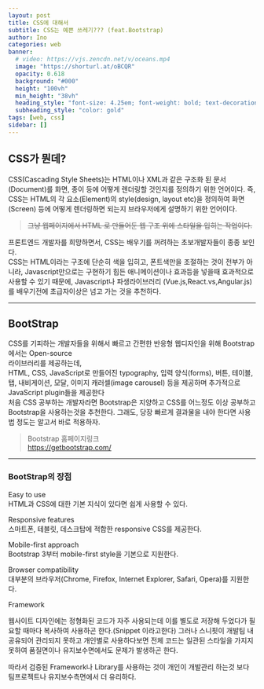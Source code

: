 ```yaml
---
layout: post
title: CSS에 대해서
subtitle: CSS는 예쁜 쓰레기??? (feat.Bootstrap)
author: Ino
categories: web
banner:
  # video: https://vjs.zencdn.net/v/oceans.mp4
  image: "https://shorturl.at/oBCQR"
  opacity: 0.618
  background: "#000"
  height: "100vh"
  min_height: "38vh"
  heading_style: "font-size: 4.25em; font-weight: bold; text-decoration: underline"
  subheading_style: "color: gold"
tags: [web, css]
sidebar: []
---
```

## CSS가 뭔데?
CSS(Cascading Style Sheets)는 HTML이나 XML과 같은 구조화 된 문서(Document)를 화면, 종이 등에 어떻게 렌더링할 것인지를 정의하기 위한 언어이다. 즉, CSS는 HTML의 각 요소(Element)의 style(design, layout etc)을 정의하여 화면(Screen) 등에 어떻게 렌더링하면 되는지 브라우저에게 설명하기 위한 언어이다.

> ~~그냥 웹페이지에서 HTML 로 만들어둔 웹 구조 위에 스타일을 입히는 작업이다.~~

프론트엔드 개발자를 희망하면서, CSS는 배우기를 꺼려하는 초보개발자들이 종종 보인다.  
CSS는 HTML이라는 구조에 단순히 색을 입히고, 폰트색만을 조절하는 것이 전부가 아니라, Javascript만으로는 구현하기 힘든 애니메이션이나 효과등을 넣을때 효과적으로 사용할 수 있기 때문에, Javascript나 파생라이브러리 (Vue.js,React.vs,Angular.js)를 배우기전에 초급자이상은 넘고 가는 것을 추천하다.   
  
  ---
  
## BootStrap
CSS를 기피하는 개발자들을 위해서 빠르고 간편한 반응형 웹디자인을 위해 Bootstrap 에서는 Open-source  
라이브러리를 제공하는데,  
HTML, CSS, JavaScript로 만들어진 typography, 입력 양식(forms), 버튼, 테이블, 탭, 내비게이션, 모달, 이미지 캐러셀(image carousel) 등을 제공하며 추가적으로 JavaScript plugin들을 제공한다  
처음 CSS 공부하는 개발자라면 Bootstrap은 지양하고 CSS를 어느정도 이상 공부하고 
Bootstrap을 사용하는것을 추천한다.
그래도, 당장 빠르게 결과물을 내야 한다면 사용법 정도는 알고서 바로 적용하자.
> Bootstrap 홈페이지링크  
> https://getbootstrap.com/

 * * *

### BootStrap의 장점

Easy to use   
HTML과 CSS에 대한 기본 지식이 있다면 쉽게 사용할 수 있다. 

Responsive features    
스마트폰, 테블릿, 데스크탑에 적합한 responsive CSS를 제공한다.  

Mobile-first approach    
Bootstrap 3부터 mobile-first style을 기본으로 지원한다. 

Browser compatibility    
대부분의 브라우저(Chrome, Firefox, Internet Explorer, Safari, Opera)를 지원한다.

Framework   

웹사이트 디자인에는 정형화된 코드가 자주 사용되는데 이를 별도로 저장해 두었다가 필요할 때마다 복사하여 사용하곤 한다.(Snippet 이라고한다) 그러나 스니핏이 개발팀 내 공유되어 관리되지 못하고 개인별로 사용하다보면 전체 코드는 일관된 스타일을 가지지 못하여 품질면이나 유지보수면에서도 문제가 발생하곤 한다.   

따라서 검증된 Framework나 Library를 사용하는 것이 개인이 개발관리 하는것 보다 팀프로젝트나 유지보수측면에서 더 유리하다.   
